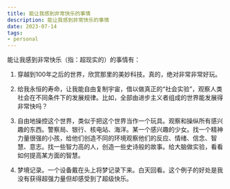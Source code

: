 ```yaml
---
title: 能让我感到非常快乐的事情
description: 能让我感到非常快乐的事情
date: 2023-07-14
tags: 
- personal
---
```


能让我感到非常快乐（指：超现实的）的事情有：

1. 穿越到100年之后的世界，欣赏那里的美妙科技。真的，绝对非常非常好玩。
    
2. 给我永恒的寿命，让我能自由复制宇宙，借以做真正的“社会实验”，观察人类社会在不同条件下的发展规律。比如，全部由进步主义者组成的世界能发展得非常快吗？
    
3. 自由地操控这个世界，类似于把这个世界当作一个玩具。观察和操纵所有感兴趣的东西。警察局、银行、核电站、海洋。某一个感兴趣的少女。找一个精神力量很强的小孩，给他们创造不同的环境观察他们的反应、情绪、信念、智慧、意志。找一些智力高的人，创造一些史诗般的故事。给大脑做实验，看看如何提高某方面的智慧。
    
4. 梦境记录。一个设备戴在头上将梦记录下来。白天回看。这个例子的好处是我没有获得超强力量但却感受到了超级快乐。